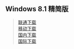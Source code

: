 ## Windows 8.1 精简版
>[联通下载](https://download.fuibafuyu.cn/d/123/System/Windows/Lite/Win8.1-Plus-ALPHA210214.esd "nya~")<br>
>[移动下载](https://download.fuibafuyu.cn/d/139/System/Windows/Lite/Win8.1-Plus-ALPHA210214.esd "nya~")<br>
>[国内下载](https://download.fuibafuyu.top/Ali/System/Windows/Lite/Win8.1-Plus-ALPHA210214.esd "nya~")<br>
>[国际下载](https://download.fuibafuyu.top/OD/System/Windows/Lite/Win8.1-Plus-ALPHA210214.esd "nya~")